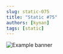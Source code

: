 ```yaml
---
slug: static-075
title: "Static #75"
authors: [kynan]
tags: [static]
---
```


![Example banner](/img/stories/static/075.PNG)
